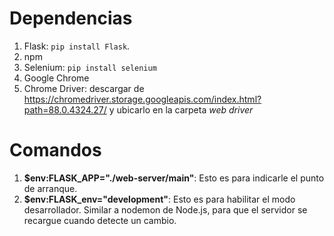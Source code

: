 # Dependencias
1. Flask: ```pip install Flask```.
2. npm
3. Selenium: ```pip install selenium```
4. Google Chrome 
5. Chrome Driver: descargar de https://chromedriver.storage.googleapis.com/index.html?path=88.0.4324.27/ y ubicarlo en la carpeta *web driver*


# Comandos
1. **$env:FLASK_APP="./web-server/main"**: Esto es para indicarle el punto de arranque.
2. **$env:FLASK_env="development"**: Esto es para habilitar el modo desarrollador. Similar a nodemon de Node.js, para que el servidor se recargue cuando detecte un cambio.